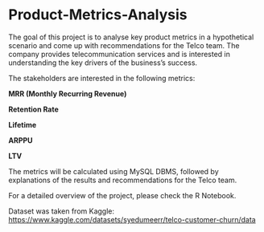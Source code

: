 # Product-Metrics-Analysis
The goal of this project is to analyse key product metrics in a hypothetical scenario and come up with recommendations for the Telco team. The company provides telecommunication services and is interested in understanding the key drivers of the business’s success.

The stakeholders are interested in the following metrics:

**MRR (Monthly Recurring Revenue)**

**Retention Rate**

**Lifetime**

**ARPPU**

**LTV**

The metrics will be calculated using MySQL DBMS, followed by explanations of the results and recommendations for the Telco team.

For a detailed overview of the project, please check the R Notebook.

Dataset was taken from Kaggle:
https://www.kaggle.com/datasets/syedumeerr/telco-customer-churn/data
